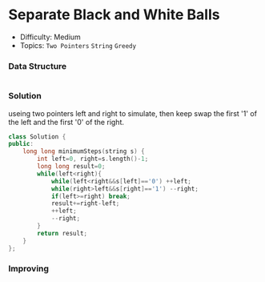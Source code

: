 # Separate Black and White Balls
- Difficulty: Medium
- Topics: `Two Pointers` `String` `Greedy`

### Data Structure
``` cpp
```

### Solution
useing two pointers left and right to simulate, then keep swap the first '1' of the left and the first '0' of the right.
``` cpp
class Solution {
public:
    long long minimumSteps(string s) {
        int left=0, right=s.length()-1;
        long long result=0;
        while(left<right){
            while(left<right&&s[left]=='0') ++left;
            while(right>left&&s[right]=='1') --right;
            if(left>=right) break;
            result+=right-left;
            ++left;
            --right;
        }
        return result;
    }
};
```

### Improving
``` cpp
```